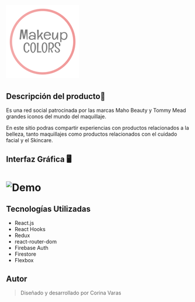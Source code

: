 # ![logo](./src/assets/image/logoMD.png)

## Descripción del producto📎

Es una red social patrocinada por las marcas Maho Beauty y Tommy Mead grandes iconos del mundo del maquillaje.

En este sitio podras compartir experiencias con productos relacionados a la belleza, tanto maquillajes como productos relacionados con el cuidado facial y el Skincare.

## Interfaz Gráfica 🖥
# ![Demo](./src/assets/image/demo.gif)

## Tecnologías Utilizadas

- React.js
- React Hooks
- Redux
- react-router-dom
- Firebase Auth
- Firestore 
- Flexbox


<!-- ## Link de Deploy 🚀

También puedes entrar al deploy en el siguiente [link](https://redsocial-makeup.web.app/) -->

## Autor
> Diseñado y desarrollado por Corina Varas 




